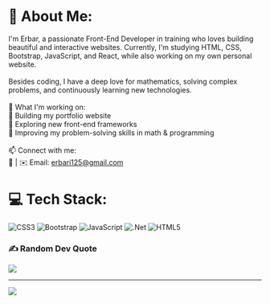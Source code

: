 # 💫 About Me:
I'm Erbar, a passionate Front-End Developer in training who loves building beautiful and interactive websites. Currently, I'm studying HTML, CSS, Bootstrap, JavaScript, and React, while also working on my own personal website.<br><br>Besides coding, I have a deep love for mathematics, solving complex problems, and continuously learning new technologies.<br><br>🚀 What I'm working on:<br>🔹 Building my portfolio website<br>🔹 Exploring new front-end frameworks<br>🔹 Improving my problem-solving skills in math & programming<br><br>📫 Connect with me:<br>🔗 | ✉️ Email: erbari125@gmail.com


# 💻 Tech Stack:
![CSS3](https://img.shields.io/badge/css3-%231572B6.svg?style=for-the-badge&logo=css3&logoColor=white) ![Bootstrap](https://img.shields.io/badge/bootstrap-%238511FA.svg?style=for-the-badge&logo=bootstrap&logoColor=white) ![JavaScript](https://img.shields.io/badge/javascript-%23323330.svg?style=for-the-badge&logo=javascript&logoColor=%23F7DF1E) ![.Net](https://img.shields.io/badge/.NET-5C2D91?style=for-the-badge&logo=.net&logoColor=white) ![HTML5](https://img.shields.io/badge/html5-%23E34F26.svg?style=for-the-badge&logo=html5&logoColor=white)

### ✍️ Random Dev Quote
![](https://quotes-github-readme.vercel.app/api?type=horizontal&theme=radical)

---
[![](https://visitcount.itsvg.in/api?id=Erbari&icon=0&color=0)](https://visitcount.itsvg.in)

